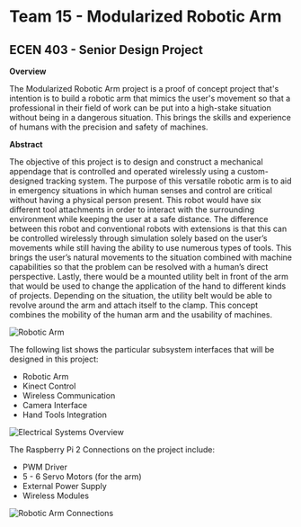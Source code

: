 # Team 15 - Modularized Robotic Arm

## ECEN 403 - Senior Design Project

**Overview**

The Modularized Robotic Arm project is a proof of concept project that's intention is to build a robotic arm that mimics the user's movement so that a professional in their field of work can be put into a high-stake situation without being in a dangerous situation. This brings the skills and experience of humans with the precision and safety of machines. 

**Abstract**

The objective of this project is to design and construct a mechanical appendage that is controlled and operated wirelessly using a custom-designed tracking system. The purpose of this versatile robotic arm is to aid in emergency situations in which human senses and control are critical without having a physical person present. This robot would have six different tool attachments in order to interact with the surrounding environment while keeping the user at a safe distance. The difference between this robot and conventional robots with extensions is that this can be controlled wirelessly through simulation solely based on the user’s movements while still having the ability to use numerous types of tools. This brings the user’s natural movements to the situation combined with machine capabilities so that the problem can be resolved with a human’s direct perspective. Lastly, there would be a mounted utility belt in front of the arm that would be used to change the application of the hand to different kinds of projects. Depending on the situation, the utility belt would be able to revolve around the arm and attach itself to the clamp. This concept combines the mobility of the human arm and the usability of machines.

![Robotic Arm](https://github.com/kevintbradshaw/Team15RobotArm/tree/master/Project/Images/ArmPicture1.PNG)

The following list shows the particular subsystem interfaces that will be designed in this project:
  - Robotic Arm
  - Kinect Control
  - Wireless Communication
  - Camera Interface
  - Hand Tools Integration

![Electrical Systems Overview](https://github.com/kevintbradshaw/Team15RobotArm/tree/master/Project/Images/ElectricalSystemOverview.PNG)

The Raspberry Pi 2 Connections on the project include:
  - PWM Driver
  - 5 - 6 Servo Motors (for the arm)
  - External Power Supply
  - Wireless Modules

![Robotic Arm Connections](https://github.com/kevintbradshaw/Team15RobotArm/tree/master/Project/Images/RoboticArmConnections.PNG)


